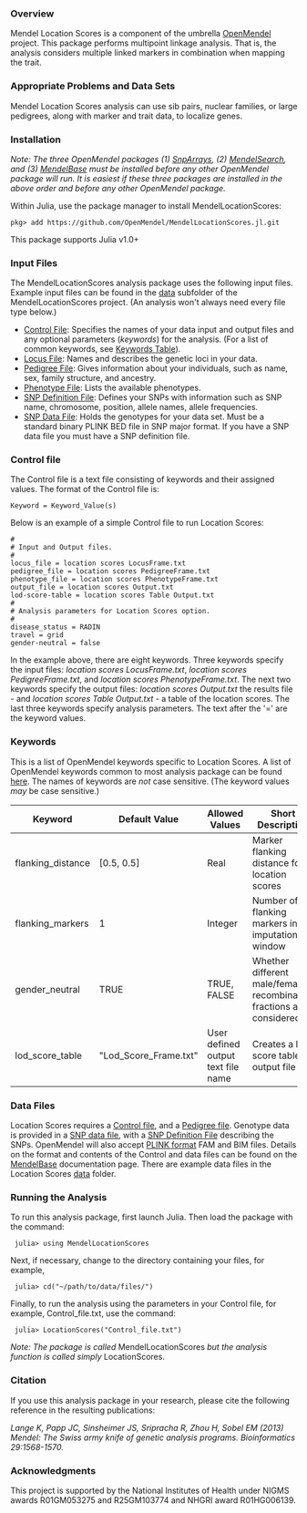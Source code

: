 ### Overview
Mendel Location Scores is a component of the umbrella [OpenMendel](https://openmendel.github.io) project. This package performs multipoint linkage analysis. That is, the analysis considers multiple linked markers in combination when mapping the trait.

### Appropriate Problems and Data Sets
Mendel Location Scores analysis can use sib pairs, nuclear families, or large pedigrees, along with marker and trait data, to localize genes.

### Installation
*Note: The three OpenMendel packages (1) [SnpArrays](https://openmendel.github.io/SnpArrays.jl/latest/), (2) [MendelSearch](https://openmendel.github.io/MendelSearch.jl), and (3) [MendelBase](https://openmendel.github.io/MendelBase.jl) must be installed before any other OpenMendel package will run. It is easiest if these three packages are installed in the above order and before any other OpenMendel package.*

Within Julia, use the package manager to install MendelLocationScores:

    pkg> add https://github.com/OpenMendel/MendelLocationScores.jl.git

This package supports Julia v1.0+

### Input Files
The MendelLocationScores analysis package uses the following input files. Example input files can be found in the [data](https://github.com/OpenMendel/MendelLocationScores.jl/tree/master/data) subfolder of the MendelLocationScores project. (An analysis won't always need every file type below.)

* [Control File](#control-file): Specifies the names of your data input and output files and any optional parameters (*keywords*) for the analysis. (For a list of common keywords, see [Keywords Table](https://openmendel.github.io/MendelBase.jl/#keywords-table)).
* [Locus File](https://openmendel.github.io/MendelBase.jl/#locus-file): Names and describes the genetic loci in your data.
* [Pedigree File](https://openmendel.github.io/MendelBase.jl/#pedigree-file): Gives information about your individuals, such as name, sex, family structure, and ancestry.
* [Phenotype File](https://openmendel.github.io/MendelBase.jl/#phenotype-file): Lists the available phenotypes.
* [SNP Definition File](https://openmendel.github.io/MendelBase.jl/#snp-definition-file): Defines your SNPs with information such as SNP name, chromosome, position, allele names, allele frequencies.
* [SNP Data File](https://openmendel.github.io/MendelBase.jl/#snp-data-file): Holds the genotypes for your data set. Must be a standard binary PLINK BED file in SNP major format. If you have a SNP data file you must have a SNP definition file.

<a id="control-file"></a>
### Control file
The Control file is a text file consisting of keywords and their assigned values. The format of the Control file is:

	Keyword = Keyword_Value(s)

Below is an example of a simple Control file to run Location Scores:

	#
	# Input and Output files.
	#
	locus_file = location scores LocusFrame.txt
	pedigree_file = location scores PedigreeFrame.txt
	phenotype_file = location scores PhenotypeFrame.txt
	output_file = location scores Output.txt
	lod-score-table = location scores Table Output.txt
	#
	# Analysis parameters for Location Scores option.
	#
	disease_status = RADIN
	travel = grid
	gender-neutral = false

In the example above, there are eight keywords. Three keywords specify the input files: *location scores LocusFrame.txt*, *location scores PedigreeFrame.txt*, and *location scores PhenotypeFrame.txt*. The next two keywords specify the output files: *location scores Output.txt* the results file - and *location scores Table Output.txt* - a table of the location scores. The last three keywords specify analysis parameters. The text after the '=' are the keyword values.

<a id="keywords-table"></a>
### Keywords
This is a list of OpenMendel keywords specific to Location Scores. A list of OpenMendel keywords common to most analysis package can be found [here](https://openmendel.github.io/MendelBase.jl/#keywords-table). The names of keywords are *not* case sensitive. (The keyword values *may* be case sensitive.)

Keyword          |   Default Value    | Allowed Values |  Short Description       
----------------      |  ----------------       |  ----------------      |  ----------------
flanking_distance  |  [0.5, 0.5]  |  Real  |   Marker flanking distance for location scores
  flanking_markers  |  1  |  Integer  |  Number of flanking markers in imputation window
  gender_neutral  |  TRUE  |  TRUE, FALSE  |  Whether different male/female recombination  fractions are considered
lod_score_table  |  "Lod_Score_Frame.txt"  | User defined output text file name  |   Creates a lod score table output file

### Data Files
Location Scores requires a [Control file](https://openmendel.github.io/MendelBase.jl/#control-file), and a [Pedigree file](https://openmendel.github.io/MendelBase.jl/#pedigree-file). Genotype data is provided in a [SNP data file](https://openmendel.github.io/MendelBase.jl/#snp-data-file), with a [SNP Definition File](https://openmendel.github.io/MendelBase.jl/#snp-definition-file) describing the SNPs. OpenMendel will also accept [PLINK format](http://zzz.bwh.harvard.edu/plink) FAM and BIM files. Details on the format and contents of the Control and data files can be found on the [MendelBase](https://openmendel.github.io/MendelBase.jl) documentation page. There are example data files in the Location Scores [data](https://github.com/OpenMendel/MendelLocationScores.jl/tree/master/data) folder.

### Running the Analysis

To run this analysis package, first launch Julia. Then load the package with the command:

     julia> using MendelLocationScores

Next, if necessary, change to the directory containing your files, for example,

     julia> cd("~/path/to/data/files/")

Finally, to run the analysis using the parameters in your Control file, for example, Control_file.txt, use the command:

     julia> LocationScores("Control_file.txt")

*Note: The package is called* MendelLocationScores *but the analysis function is called simply* LocationScores.

<!--- ### Interpreting the results
... --->

### Citation

If you use this analysis package in your research, please cite the following reference in the resulting publications:

*Lange K, Papp JC, Sinsheimer JS, Sripracha R, Zhou H, Sobel EM (2013) Mendel: The Swiss army knife of genetic analysis programs. Bioinformatics 29:1568-1570.*

<!--- ### Contributing
We welcome contributions to this Open Source project. To contribute, follow this procedure ... --->

### Acknowledgments

This project is supported by the National Institutes of Health under NIGMS awards R01GM053275 and R25GM103774 and NHGRI award R01HG006139.

